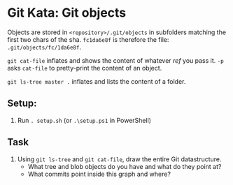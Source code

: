 # Git Kata: Git objects

Objects are stored in `<repository>/.git/objects` in subfolders matching the first two chars of the sha.
`fc1da6e8f` is therefore the file: `.git/objects/fc/1da6e8f`.

`git cat-file` inflates and shows the content of whatever _ref_ you pass it.
`-p` asks `cat-file` to pretty-print the content of an object.

`git ls-tree master .` inflates and lists the content of a folder.

## Setup:

1. Run `. setup.sh` (or `.\setup.ps1` in PowerShell)

## Task

1. Using `git ls-tree` and `git cat-file`, draw the entire Git datastructure.
	- What tree and blob objects do you have and what do they point at?
	- What commits point inside this graph and where?
